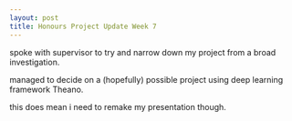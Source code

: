 ```yaml
---
layout: post
title: Honours Project Update Week 7
---
```


spoke with supervisor to try and narrow down my project from a broad investigation.

managed to decide on a (hopefully) possible project using deep learning framework Theano.

this does mean i need to remake my presentation though.
